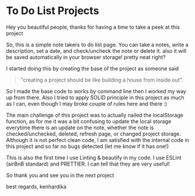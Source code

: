 # **To Do List Projects**

Hey you beautiful people, thanks for having a time to take a peek at this project

So, this is a simple note takers to do list page.
You can take a notes, write a description, set a date, and check/uncheck the note or delete it.
also it will be saved automatically in your browser storage! pretty neat right?

I started doing this by creating the base of the project as someone said 
>"creating a project should be like building a house from inside out".

So I made the base code to works by command line then I worked my way up from there. Also I tried to apply SOLID principle in this project as much as I can, even though I may broke couple of rules here and there :)

The main challenge of this project was to actually nailed the localStorage function, as for me it was a bit confusing to update the local storage everytime there is an update on the note,  whether the note is checked/unchecked, deleted, refresh page, or changed project storage. Although it is not perfect clean code, I am satisfied with the internal code in this project and so far no bugs detected (let me know if it has one!)

This is also the first time I use Linting & beautify in my code.
I use ESLint (airBnB standard) and PRETTIER. I can tell that they are very useful!

So thank you and see you in the next project

best regards,
kenhardika
